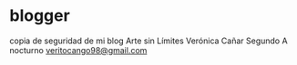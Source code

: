 # blogger
copia de seguridad de mi blog Arte sin Límites
Verónica Cañar
Segundo A nocturno
veritocango98@gmail.com
